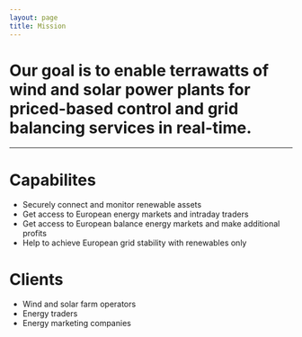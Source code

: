 ```yaml
---
layout: page
title: Mission
---
```


# Our goal is to enable terrawatts of wind and solar power plants for priced-based control and grid balancing services in real-time.

---

# Capabilites

* Securely connect and monitor renewable assets
* Get access to European energy markets and intraday traders
* Get access to European balance energy markets and make additional profits
* Help to achieve European grid stability with renewables only

# Clients

* Wind and solar farm operators
* Energy traders
* Energy marketing companies